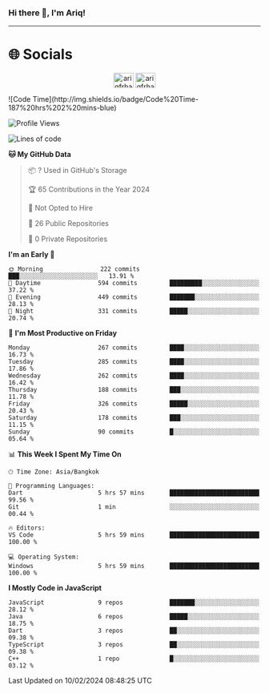 ### Hi there 👋, I'm Ariq!
<hr>
<h1 align="">🌐 Socials</h1>
<p align="center">
<a href="https://www.linkedin.com/in/ariqfarhan/" target="blank"><img align="center" src="https://raw.githubusercontent.com/rahuldkjain/github-profile-readme-generator/master/src/images/icons/Social/linked-in-alt.svg" alt="ariqfrhan" height="30" width="40" /></a>
<a href="https://instagram.com/ariqfrhan" target="blank"><img align="center" src="https://raw.githubusercontent.com/rahuldkjain/github-profile-readme-generator/master/src/images/icons/Social/instagram.svg" alt="ariqfrhan" height="30" width="40" /></a>
</p>
<!--START_SECTION:waka-->
![Code Time](http://img.shields.io/badge/Code%20Time-187%20hrs%202%20mins-blue)

![Profile Views](http://img.shields.io/badge/Profile%20Views-104-blue)

![Lines of code](https://img.shields.io/badge/From%20Hello%20World%20I%27ve%20Written-8.5%20million%20lines%20of%20code-blue)

**🐱 My GitHub Data** 

> 📦 ? Used in GitHub's Storage 
 > 
> 🏆 65 Contributions in the Year 2024
 > 
> 🚫 Not Opted to Hire
 > 
> 📜 26 Public Repositories 
 > 
> 🔑 0 Private Repositories 
 > 
**I'm an Early 🐤** 

```text
🌞 Morning                222 commits         ███░░░░░░░░░░░░░░░░░░░░░░   13.91 % 
🌆 Daytime                594 commits         █████████░░░░░░░░░░░░░░░░   37.22 % 
🌃 Evening                449 commits         ███████░░░░░░░░░░░░░░░░░░   28.13 % 
🌙 Night                  331 commits         █████░░░░░░░░░░░░░░░░░░░░   20.74 % 
```
📅 **I'm Most Productive on Friday** 

```text
Monday                   267 commits         ████░░░░░░░░░░░░░░░░░░░░░   16.73 % 
Tuesday                  285 commits         ████░░░░░░░░░░░░░░░░░░░░░   17.86 % 
Wednesday                262 commits         ████░░░░░░░░░░░░░░░░░░░░░   16.42 % 
Thursday                 188 commits         ███░░░░░░░░░░░░░░░░░░░░░░   11.78 % 
Friday                   326 commits         █████░░░░░░░░░░░░░░░░░░░░   20.43 % 
Saturday                 178 commits         ███░░░░░░░░░░░░░░░░░░░░░░   11.15 % 
Sunday                   90 commits          █░░░░░░░░░░░░░░░░░░░░░░░░   05.64 % 
```


📊 **This Week I Spent My Time On** 

```text
🕑︎ Time Zone: Asia/Bangkok

💬 Programming Languages: 
Dart                     5 hrs 57 mins       █████████████████████████   99.56 % 
Git                      1 min               ░░░░░░░░░░░░░░░░░░░░░░░░░   00.44 % 

🔥 Editors: 
VS Code                  5 hrs 59 mins       █████████████████████████   100.00 % 

💻 Operating System: 
Windows                  5 hrs 59 mins       █████████████████████████   100.00 % 
```

**I Mostly Code in JavaScript** 

```text
JavaScript               9 repos             ███████░░░░░░░░░░░░░░░░░░   28.12 % 
Java                     6 repos             █████░░░░░░░░░░░░░░░░░░░░   18.75 % 
Dart                     3 repos             ██░░░░░░░░░░░░░░░░░░░░░░░   09.38 % 
TypeScript               3 repos             ██░░░░░░░░░░░░░░░░░░░░░░░   09.38 % 
C++                      1 repo              █░░░░░░░░░░░░░░░░░░░░░░░░   03.12 % 
```




 Last Updated on 10/02/2024 08:48:25 UTC
<!--END_SECTION:waka-->
